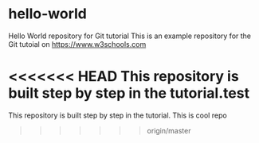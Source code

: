 # hello-world
Hello World repository for Git tutorial
This is an example repository for the Git tutoial on https://www.w3schools.com

<<<<<<< HEAD
This repository is built step by step in the tutorial.test
=======
This repository is built step by step in the tutorial.
This is cool repo
>>>>>>> origin/master
